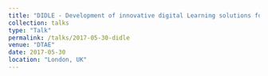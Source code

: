 ```yaml
---
title: "DIDLE - Development of innovative digital Learning solutions for transnational Language and Cultural education (Erasmus+)"
collection: talks
type: "Talk"
permalink: /talks/2017-05-30-didle
venue: "DTAE"
date: 2017-05-30
location: "London, UK"
---
```



